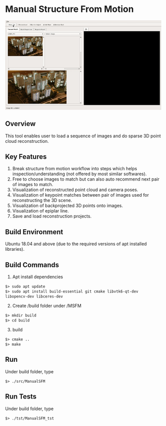 # Manual Structure From Motion
![Demo Gif](demo.gif)

## Overview
This tool enables user to load a sequence of images and do sparse 3D point cloud reconstruction.

## Key Features
1. Break structure from motion workflow into steps which helps inspection/understanding (not offered by most similar softwares).
2. Free to choose images to match but can also auto recommend next pair of images to match.
3. Visualization of reconstructed point cloud and camera poses.
4. Visualization of keypoint matches between pair of images used for reconstructing the 3D scene.
5. Visualization of backprojected 3D points onto images.
6. Visualization of epiplar line.
7. Save and load reconstruction projects.

## Build Environment
Ubuntu 18.04 and above (due to the required versions of apt installed libraries).

## Build Commands
1. Apt install dependencies
```
$> sudo apt update
$> sudo apt install build-essential git cmake libvtk6-qt-dev libopencv-dev libceres-dev
```
2. Create /build folder under /MSFM
```
$> mkdir build
$> cd build
```
3. build
```
$> cmake ..
$> make
```

## Run
Under build folder, type
```
$> ./src/ManualSFM
```

## Run Tests
Under build folder, type
```
$> ./tst/ManualSFM_tst
```
